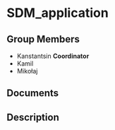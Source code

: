 # SDM_application

## Group Members
- Kanstantsin **Coordinator**
- Kamil
- Mikołaj


## Documents

## Description



